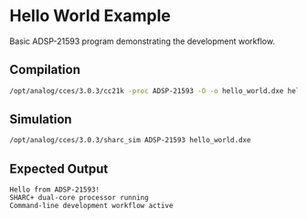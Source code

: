 # Hello World Example

Basic ADSP-21593 program demonstrating the development workflow.

## Compilation
```bash
/opt/analog/cces/3.0.3/cc21k -proc ADSP-21593 -O -o hello_world.dxe hello_world.c
```

## Simulation
```bash
/opt/analog/cces/3.0.3/sharc_sim ADSP-21593 hello_world.dxe
```

## Expected Output
```
Hello from ADSP-21593!
SHARC+ dual-core processor running
Command-line development workflow active
```
